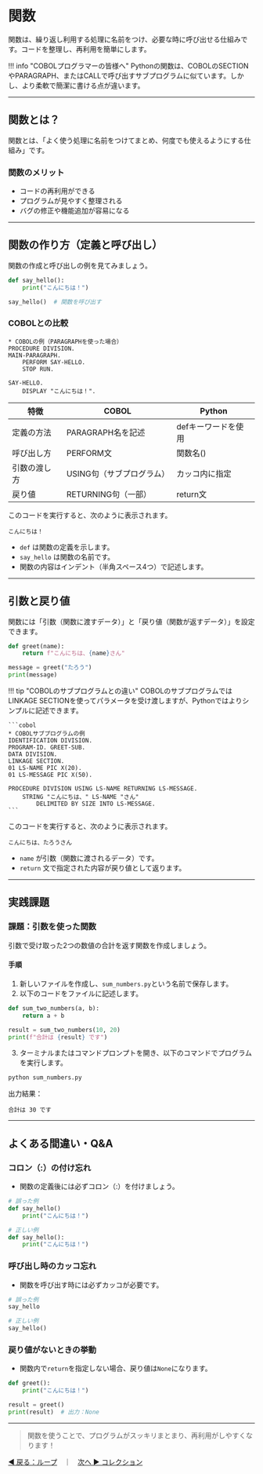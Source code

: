 # 関数

関数は、繰り返し利用する処理に名前をつけ、必要な時に呼び出せる仕組みです。コードを整理し、再利用を簡単にします。

!!! info "COBOLプログラマーの皆様へ"
    Pythonの関数は、COBOLのSECTIONやPARAGRAPH、またはCALLで呼び出すサブプログラムに似ています。しかし、より柔軟で簡潔に書ける点が違います。

---

## 関数とは？

関数とは、「よく使う処理に名前をつけてまとめ、何度でも使えるようにする仕組み」です。

### 関数のメリット

* コードの再利用ができる
* プログラムが見やすく整理される
* バグの修正や機能追加が容易になる

---

## 関数の作り方（定義と呼び出し）

関数の作成と呼び出しの例を見てみましょう。

```python
def say_hello():
    print("こんにちは！")

say_hello()  # 関数を呼び出す
```

### COBOLとの比較

```cobol
* COBOLの例（PARAGRAPHを使った場合）
PROCEDURE DIVISION.
MAIN-PARAGRAPH.
    PERFORM SAY-HELLO.
    STOP RUN.

SAY-HELLO.
    DISPLAY "こんにちは！".
```

| 特徴 | COBOL | Python |
|------|-------|--------|
| 定義の方法 | PARAGRAPH名を記述 | defキーワードを使用 |
| 呼び出し方 | PERFORM文 | 関数名() |
| 引数の渡し方 | USING句（サブプログラム） | カッコ内に指定 |
| 戻り値 | RETURNING句（一部） | return文 |

このコードを実行すると、次のように表示されます。

```
こんにちは！
```

* `def` は関数の定義を示します。
* `say_hello` は関数の名前です。
* 関数の内容はインデント（半角スペース4つ）で記述します。

---

## 引数と戻り値

関数には「引数（関数に渡すデータ）」と「戻り値（関数が返すデータ）」を設定できます。

```python
def greet(name):
    return f"こんにちは、{name}さん"

message = greet("たろう")
print(message)
```

!!! tip "COBOLのサブプログラムとの違い"
    COBOLのサブプログラムではLINKAGE SECTIONを使ってパラメータを受け渡しますが、Pythonではよりシンプルに記述できます。
    
    ```cobol
    * COBOLサブプログラムの例
    IDENTIFICATION DIVISION.
    PROGRAM-ID. GREET-SUB.
    DATA DIVISION.
    LINKAGE SECTION.
    01 LS-NAME PIC X(20).
    01 LS-MESSAGE PIC X(50).
    
    PROCEDURE DIVISION USING LS-NAME RETURNING LS-MESSAGE.
        STRING "こんにちは、" LS-NAME "さん" 
            DELIMITED BY SIZE INTO LS-MESSAGE.
    ```

このコードを実行すると、次のように表示されます。

```
こんにちは、たろうさん
```

* `name` が引数（関数に渡されるデータ）です。
* `return` 文で指定された内容が戻り値として返ります。

---

## 実践課題

### 課題：引数を使った関数

引数で受け取った2つの数値の合計を返す関数を作成しましょう。

#### 手順

1. 新しいファイルを作成し、`sum_numbers.py`という名前で保存します。
2. 以下のコードをファイルに記述します。

```python
def sum_two_numbers(a, b):
    return a + b

result = sum_two_numbers(10, 20)
print(f"合計は {result} です")
```

3. ターミナルまたはコマンドプロンプトを開き、以下のコマンドでプログラムを実行します。

```bash
python sum_numbers.py
```

出力結果：

```
合計は 30 です
```

---

## よくある間違い・Q&A

### コロン（:）の付け忘れ

* 関数の定義後には必ずコロン（:）を付けましょう。

```python
# 誤った例
def say_hello()
    print("こんにちは！")

# 正しい例
def say_hello():
    print("こんにちは！")
```

### 呼び出し時のカッコ忘れ

* 関数を呼び出す時には必ずカッコが必要です。

```python
# 誤った例
say_hello

# 正しい例
say_hello()
```

### 戻り値がないときの挙動

* 関数内で`return`を指定しない場合、戻り値は`None`になります。

```python
def greet():
    print("こんにちは！")

result = greet()
print(result)  # 出力：None
```

---

> 関数を使うことで、プログラムがスッキリまとまり、再利用がしやすくなります！

[◀ 戻る：ループ](python_basic_loop.md)　｜　[次へ ▶ コレクション](python_basic_collection.md)
